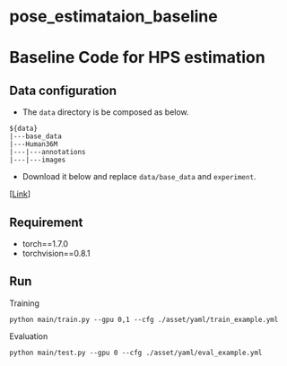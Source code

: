 # pose_estimataion_baseline

# Baseline Code for HPS estimation

## Data configuration
- The `data` directory is be composed as below.

```
${data}
|---base_data
|---Human36M
|---|---annotations
|---|---images
```

- Download it below and replace `data/base_data` and `experiment`.

[[Link](https://drive.google.com/drive/folders/1saKaSF4nfUYS8eqZLbDmRHhEKSQ9vwu7?usp=sharing)]


## Requirement
- torch==1.7.0
- torchvision==0.8.1


## Run

Training

```
python main/train.py --gpu 0,1 --cfg ./asset/yaml/train_example.yml
```

Evaluation

```
python main/test.py --gpu 0 --cfg ./asset/yaml/eval_example.yml
```